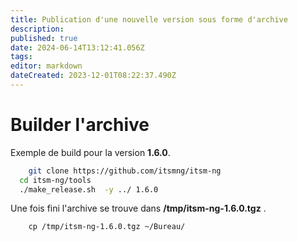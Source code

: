 ```yaml
---
title: Publication d'une nouvelle version sous forme d'archive
description: 
published: true
date: 2024-06-14T13:12:41.056Z
tags: 
editor: markdown
dateCreated: 2023-12-01T08:22:37.490Z
---
```


# Builder l'archive
Exemple de build pour la version **1.6.0**.
```bash
	git clone https://github.com/itsmng/itsm-ng
  cd itsm-ng/tools
  ./make_release.sh  -y ../ 1.6.0
```
Une fois fini l'archive se trouve dans **/tmp/itsm-ng-1.6.0.tgz** .
```
	cp /tmp/itsm-ng-1.6.0.tgz ~/Bureau/
```